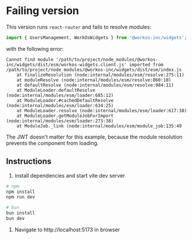 # Failing version

<!-- WorkOS Support <support+id2367J6-4Y299@workos.zendesk.com> -->

This version runs `react-router` and fails to resolve modules:

```ts
import { UsersManagement, WorkOsWidgets } from '@workos-inc/widgets';
```

with the following error:

```
Cannot find module '/path/to/project/node_modules/@workos-inc/widgets/dist/esm/workos-widgets.client.js' imported from /path/to/project/node_modules/@workos-inc/widgets/dist/esm/index.js
    at finalizeResolution (node:internal/modules/esm/resolve:275:11)
    at moduleResolve (node:internal/modules/esm/resolve:860:10)
    at defaultResolve (node:internal/modules/esm/resolve:984:11)
    at ModuleLoader.defaultResolve (node:internal/modules/esm/loader:685:12)
    at ModuleLoader.#cachedDefaultResolve (node:internal/modules/esm/loader:634:25)
    at ModuleLoader.resolve (node:internal/modules/esm/loader:617:38)
    at ModuleLoader.getModuleJobForImport (node:internal/modules/esm/loader:273:38)
    at ModuleJob._link (node:internal/modules/esm/module_job:135:49
```

The JWT doesn't matter for this example, because the module resolution prevents
the component from loading.

## Instructions

1. install dependencies and start vite dev server
```sh
# npm
npm install
npm run dev

# bun
bun install
bun dev
```

1. Navigate to http://localhost:5173 in browser
